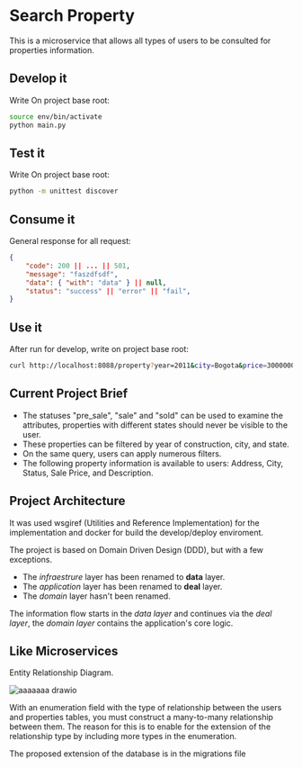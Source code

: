 # Search Property

This is a microservice that allows all types of users to be consulted for properties information.

## Develop it

Write On project base root:

```bash
source env/bin/activate
python main.py
```

## Test it

Write On project base root:

```bash
python -m unittest discover
```

## Consume it

General response for all request:

```json
{
    "code": 200 || ... || 501,
    "message": "faszdfsdf",
    "data": { "with": "data" } || null,
    "status": "success" || "error" || "fail",
}
```

## Use it

After run for develop, write on project base root:

```bash
curl http://localhost:8088/property?year=2011&city=Bogota&price=3000000
```

## Current Project Brief

- The statuses "pre_sale", "sale" and "sold" can be used to examine the attributes, properties with different states should never be visible to the user.
- These properties can be filtered by year of construction, city, and state.
- On the same query, users can apply numerous filters.
- The following property information is available to users: Address, City, Status, Sale Price, and Description.

## Project Architecture

It was used wsgiref (Utilities and Reference Implementation) for the implementation and docker for build the develop/deploy enviroment.

The project is based on Domain Driven Design (DDD), but with a few exceptions.

- The _infraestrure_ layer has been renamed to **data** layer.
- The _application_ layer has been renamed to **deal** layer.
- The _domain_ layer hasn't been renamed.

The information flow starts in the _data layer_ and continues via the _deal layer_, the _domain layer_ contains the application's core logic.

## Like Microservices

Entity Relationship Diagram.

![aaaaaaa drawio](https://user-images.githubusercontent.com/14327365/147158921-c4019a2f-531d-4df6-9493-5769715e164b.png)

With an enumeration field with the type of relationship between the users and properties tables, you must construct a many-to-many relationship between them.
The reason for this is to enable for the extension of the relationship type by including more types in the enumeration.

The proposed extension of the database is in the migrations file
